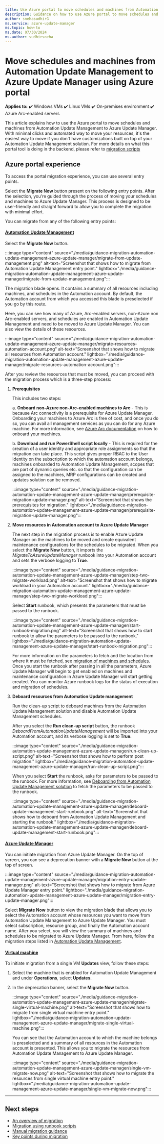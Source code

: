 ```yaml
---
title: Use Azure portal to move schedules and machines from Automation Update Management to Azure Update Manager
description: Guidance on how to use Azure portal to move schedules and machines from Automation Update Management to Azure Update Manager
author: snehasudhirG
ms.service: azure-update-manager
ms.topic: how-to
ms.date: 07/30/2024
ms.author: sudhirsneha
---
```


# Move schedules and machines from Automation Update Management to Azure Update Manager using Azure portal

**Applies to:** :heavy_check_mark: Windows VMs :heavy_check_mark: Linux VMs :heavy_check_mark: On-premises environment :heavy_check_mark: Azure Arc-enabled servers
 
 
This article explains how to use the Azure portal to move schedules and machines from Automation Update Management to Azure Update Manager. With minimal clicks and automated way to move your resources, it's the easiest way to move if you don't have customizations built on top of your Automation Update Management solution. For more details on what this portal tool is doing in the backend, please refer to [migration scripts](migration-using-runbook-scripts.md)

## Azure portal experience

To access the portal migration experience, you can use several entry points.

Select the **Migrate Now** button present on the following entry points. After the selection, you're guided through the process of moving your schedules and machines to Azure Update Manager. This process is designed to be user-friendly and straight forward to allow you to complete the migration with minimal effort.

You can migrate from any of the following entry points:

#### [Automation Update Management](#tab/update-mgmt)

Select the **Migrate Now** button. 

   :::image type="content" source="./media/guidance-migration-automation-update-management-azure-update-manager/migrate-from-update-management.png" alt-text="Screenshot that shows how to migrate from Automation Update Management entry point." lightbox="./media/guidance-migration-automation-update-management-azure-update-manager/migrate-from-update-management.png":::

The migration blade opens. It contains a summary of all resources including machines, and schedules in the Automation account. By default, the Automation account from which you accessed this blade is preselected if you go by this route.

Here, you can see how many of Azure, Arc-enabled servers, non-Azure non Arc-enabled servers, and schedules are enabled in Automation Update Management and need to be moved to Azure Update Manager. You can also view the details of these resources.

:::image type="content" source="./media/guidance-migration-automation-update-management-azure-update-manager/migrate-resources-automation-account.png" alt-text="Screenshot that shows how to migrate all resources from Automation account." lightbox="./media/guidance-migration-automation-update-management-azure-update-manager/migrate-resources-automation-account.png":::

After you review the resources that must be moved, you can proceed with the migration process which is a three-step process:

1. **Prerequisites** 

   This includes two steps:

   a. **Onboard non-Azure non-Arc-enabled machines to Arc** - This is because Arc connectivity is a prerequisite for Azure Update Manager. Onboarding your machines to Azure Arc is free of cost, and once you do so, you can avail all management services as you can do for any Azure machine. For more information, see [Azure Arc documentation](../azure-arc/servers/onboard-service-principal.md)
   on how to onboard your machines.

   b. **Download and run PowerShell script locally** -  This is required for the creation of a user identity and appropriate role assignments so that the migration can take place. This script gives proper RBAC to the User Identity on the subscription to which the automation account belongs, machines onboarded to Automation Update Management, scopes that are part of dynamic queries etc. so that the configuration can be assigned to the machines, MRP configurations can be created and updates solution can be removed. 
   
   :::image type="content" source="./media/guidance-migration-automation-update-management-azure-update-manager/prerequisite-migration-update-manager.png" alt-text="Screenshot that shows the prerequisites for migration." lightbox="./media/guidance-migration-automation-update-management-azure-update-manager/prerequisite-migration-update-manager.png":::

1. **Move resources in Automation account to Azure Update Manager**
   
   The next step in the migration process is to enable Azure Update Manager on the machines to be moved and create equivalent maintenance configurations for the schedules to be migrated. When you select the **Migrate Now** button, it imports the *MigrateToAzureUpdateManager* runbook into your Automation account and sets the verbose logging to **True**.

   :::image type="content" source="./media/guidance-migration-automation-update-management-azure-update-manager/step-two-migrate-workload.png" alt-text="Screenshot that shows how to migrate workload in your Automation account." lightbox="./media/guidance-migration-automation-update-management-azure-update-manager/step-two-migrate-workload.png":::
   
   Select **Start** runbook, which presents the parameters that must be passed to the runbook.
    
   :::image type="content" source="./media/guidance-migration-automation-update-management-azure-update-manager/start-runbook-migration.png" alt-text="Screenshot that shows how to start runbook to allow the parameters to be passed to the runbook." lightbox="./media/guidance-migration-automation-update-management-azure-update-manager/start-runbook-migration.png":::

   For more information on the parameters to fetch and the location from where it must be fetched, see [migration of machines and schedules](migration-using-runbook-scripts.md#step-1-migration-of-machines-and-schedules). Once you start the runbook after passing in all the parameters, Azure Update Manager will begin to get enabled on machines and maintenance configuration in Azure Update Manager will start getting created. You can monitor Azure runbook logs for the status of execution and migration of schedules.


1. **Deboard resources from Automation Update management**

   Run the clean-up script to deboard machines from the Automation Update Management solution and disable Automation Update Management schedules. 

   After you select the **Run clean-up script** button, the runbook *DeboardFromAutomationUpdateManagement* will be imported into your Automation account, and its verbose logging is set to **True**. 

   :::image type="content" source="./media/guidance-migration-automation-update-management-azure-update-manager/run-clean-up-script.png" alt-text="Screenshot that shows how to perform post migration." lightbox="./media/guidance-migration-automation-update-management-azure-update-manager/run-clean-up-script.png":::

   When you select **Start** the runbook, asks for parameters to be passed to the runbook. For more information, see [Deboarding from Automation Update Management solution](migration-using-runbook-scripts.md#step-2-deboarding-from-automation-update-management-solution) to fetch the parameters to be passed to the runbook.

   :::image type="content" source="./media/guidance-migration-automation-update-management-azure-update-manager/deboard-update-management-start-runbook.png" alt-text="Screenshot that shows how to deboard from Automation Update Management and starting the runbook." lightbox="./media/guidance-migration-automation-update-management-azure-update-manager/deboard-update-management-start-runbook.png":::

#### [Azure Update Manager](#tab/update-manager)

You can initiate migration from Azure Update Manager. On the top of screen, you can see a deprecation banner with a **Migrate Now** button at the top of screen. 

  :::image type="content" source="./media/guidance-migration-automation-update-management-azure-update-manager/migration-entry-update-manager.png" alt-text="Screenshot that shows how to migrate from Azure Update Manager entry point." lightbox="./media/guidance-migration-automation-update-management-azure-update-manager/migration-entry-update-manager.png":::

Select **Migrate Now** button to view the migration blade that allows you to select the Automation account whose resources you want to move from Automation Update Management to Azure Update Manager. You must select subscription, resource group, and finally the Automation account name. After you select, you will view the summary of machines and schedules to be migrated to Azure Update Manager. From here, follow the migration steps listed in [Automation Update Management](#azure-portal-experience).

#### [Virtual machine](#tab/virtual-machine)

To initiate migration from a single VM **Updates** view, follow these steps:

1. Select the machine that is enabled for Automation Update Management and under **Operations**, select **Updates**.
1. In the deprecation banner, select the **Migrate Now** button.
   
   :::image type="content" source="./media/guidance-migration-automation-update-management-azure-update-manager/migrate-single-virtual-machine.png" alt-text="Screenshot that shows how to migrate from single virtual machine entry point." lightbox="./media/guidance-migration-automation-update-management-azure-update-manager/migrate-single-virtual-machine.png":::

   You can see that the Automation account to which the machine belongs is preselected and a summary of all resources in the Automation account is presented. This allows you to migrate the resources from Automation Update Management to Azure Update Manager.

   :::image type="content" source="./media/guidance-migration-automation-update-management-azure-update-manager/single-vm-migrate-now.png" alt-text="Screenshot that shows how to migrate the resources from single virtual machine entry point." lightbox="./media/guidance-migration-automation-update-management-azure-update-manager/single-vm-migrate-now.png":::

---

## Next steps

- [An overview of migration](migration-overview.md)
- [Migration using runbook scripts](migration-using-runbook-scripts.md)
- [Manual migration guidance](migration-manual.md)
- [Key points during migration](migration-key-points.md)
